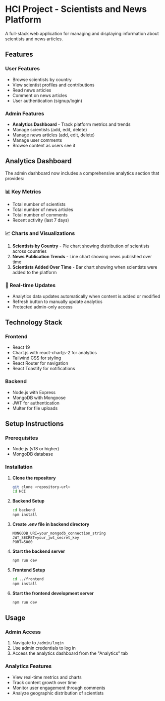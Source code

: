 # HCI Project - Scientists and News Platform

A full-stack web application for managing and displaying information about scientists and news articles.

## Features

### User Features
- Browse scientists by country
- View scientist profiles and contributions
- Read news articles
- Comment on news articles
- User authentication (signup/login)

### Admin Features
- **Analytics Dashboard** - Track platform metrics and trends
- Manage scientists (add, edit, delete)
- Manage news articles (add, edit, delete)
- Manage user comments
- Browse content as users see it

## Analytics Dashboard

The admin dashboard now includes a comprehensive analytics section that provides:

### 📊 Key Metrics
- Total number of scientists
- Total number of news articles
- Total number of comments
- Recent activity (last 7 days)

### 📈 Charts and Visualizations
1. **Scientists by Country** - Pie chart showing distribution of scientists across countries
2. **News Publication Trends** - Line chart showing news published over time
3. **Scientists Added Over Time** - Bar chart showing when scientists were added to the platform

### 🔄 Real-time Updates
- Analytics data updates automatically when content is added or modified
- Refresh button to manually update analytics
- Protected admin-only access

## Technology Stack

### Frontend
- React 19
- Chart.js with react-chartjs-2 for analytics
- Tailwind CSS for styling
- React Router for navigation
- React Toastify for notifications

### Backend
- Node.js with Express
- MongoDB with Mongoose
- JWT for authentication
- Multer for file uploads

## Setup Instructions

### Prerequisites
- Node.js (v18 or higher)
- MongoDB database

### Installation

1. **Clone the repository**
   ```bash
   git clone <repository-url>
   cd HCI
   ```

2. **Backend Setup**
   ```bash
   cd backend
   npm install
   ```

3. **Create .env file in backend directory**
   ```env
   MONGODB_URI=your_mongodb_connection_string
   JWT_SECRET=your_jwt_secret_key
   PORT=5000
   ```

4. **Start the backend server**
   ```bash
   npm run dev
   ```

6. **Frontend Setup**
   ```bash
   cd ../frontend
   npm install
   ```

7. **Start the frontend development server**
   ```bash
   npm run dev
   ```

## Usage

### Admin Access
1. Navigate to `/admin/login`
2. Use admin credentials to log in
3. Access the analytics dashboard from the "Analytics" tab

### Analytics Features
- View real-time metrics and charts
- Track content growth over time
- Monitor user engagement through comments
- Analyze geographic distribution of scientists

